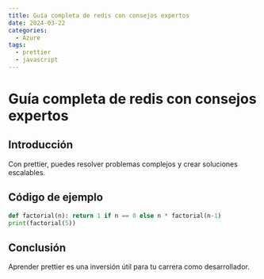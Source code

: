 ```yaml
---
title: Guía completa de redis con consejos expertos
date: 2024-03-22
categories:
  - Azure
tags:
  - prettier
  - javascript
---
```


# Guía completa de redis con consejos expertos

## Introducción

Con prettier, puedes resolver problemas complejos y crear soluciones escalables.

## Código de ejemplo

```python
def factorial(n): return 1 if n == 0 else n * factorial(n-1)
print(factorial(5))
```

## Conclusión

Aprender prettier es una inversión útil para tu carrera como desarrollador.